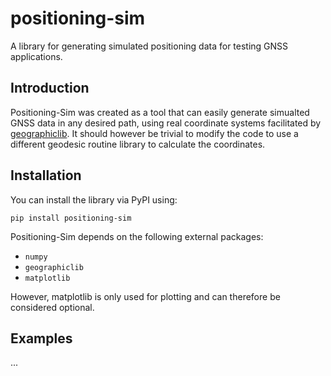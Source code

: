 # positioning-sim

A library for generating simulated positioning data for testing GNSS applications.

## Introduction

Positioning-Sim was created as a tool that can easily generate simualted GNSS data in any desired path, using real coordinate systems facilitated by [geographiclib](https://geographiclib.sourceforge.io/html/python/). It should however be trivial to modify the code to use a different geodesic routine library to calculate the coordinates.

## Installation

You can install the library via PyPI using:

`pip install positioning-sim`

Positioning-Sim depends on the following external packages:

- ``numpy``
- ``geographiclib``
- ``matplotlib``

However, matplotlib is only used for plotting and can therefore be considered optional.

## Examples

...
